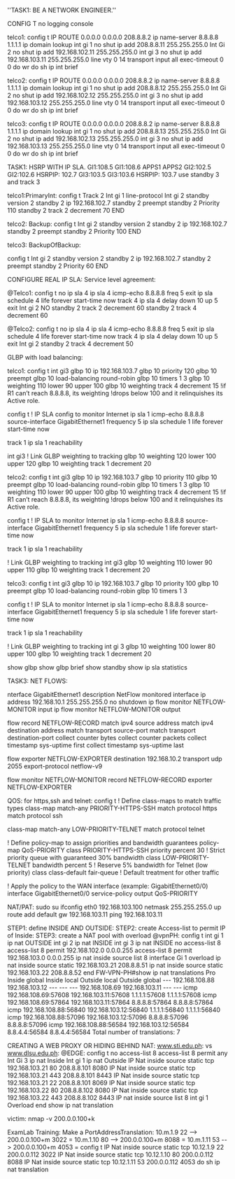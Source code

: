 ''TASK1: BE A NETWORK ENGINEER.''

CONFIG T
no logging console

telco1:
config t
IP ROUTE 0.0.0.0  0.0.0.0 208.8.8.2
ip name-server 8.8.8.8 1.1.1.1
ip domain lookup
int gi 1
no shut
ip add 208.8.8.11 255.255.255.0
Int Gi 2
no shut
ip add 192.168.102.11 255.255.255.0
int gi 3
no shut
ip add 192.168.103.11 255.255.255.0
line vty 0 14
 transport input all
 exec-timeout 0 0
do wr
do sh ip int brief


telco2:
config t
IP ROUTE 0.0.0.0  0.0.0.0 208.8.8.2
ip name-server 8.8.8.8 1.1.1.1
ip domain lookup
int gi 1
no shut
ip add 208.8.8.12 255.255.255.0
Int Gi 2
no shut
ip add 192.168.102.12 255.255.255.0
int gi 3
no shut
ip add 192.168.103.12 255.255.255.0
line vty 0 14
 transport input all
 exec-timeout 0 0
do wr
do sh ip int brief


telco3:
config t
IP ROUTE 0.0.0.0  0.0.0.0 208.8.8.2
ip name-server 8.8.8.8 1.1.1.1
ip domain lookup
int gi 1
no shut
ip add 208.8.8.13 255.255.255.0
Int Gi 2
no shut
ip add 192.168.102.13 255.255.255.0
int gi 3
no shut
ip add 192.168.103.13 255.255.255.0
line vty 0 14
 transport input all
 exec-timeout 0 0
do wr
do sh ip int brief

TASK1: HSRP WITH IP SLA.
GI1:108.5                        GI1:108.6
APPS1                             APPS2
GI2:102.5                        GI2:102.6
             HSRPIP:  102.7
GI3:103.5                        GI3:103.6
             HSRPIP:  103.7
          use standby 3 and track 3

telco1:PrimaryInt:
config t
Track 2 Int gi 1 line-protocol
Int gi 2
standby version 2
standby 2 ip 192.168.102.7
standby 2 preempt
standby 2 Priority 110
standby 2 track 2 decrement 70
END

telco2: Backup:
config t
Int gi 2
standby version 2
standby 2 ip 192.168.102.7
standby 2 preempt
standby 2 Priority 100
END

telco3: BackupOfBackup:

config t
Int gi 2
standby version 2
standby 2 ip 192.168.102.7
standby 2 preempt
standby 2 Priority 60
END

CONFIGURE REAL IP SLA: Service level agreement:

@Telco1:
config t
no ip sla 4
ip sla 4 
  icmp-echo 8.8.8.8
  freq 5
  exit
ip  sla  schedule 4 life forever start-time now
track  4  ip sla 4
  delay down 10 up 5
  exit
Int gi 2
NO standby 2 track 2 decrement 60
standby 2 track 4 decrement 60

@Telco2:
config t
no ip sla 4
ip sla 4 
  icmp-echo 8.8.8.8
  freq 5
  exit
ip  sla  schedule 4 life forever start-time now
track  4  ip sla 4
  delay down 10 up 5
  exit
Int gi 2
standby 2 track 4 decrement 50

GLBP with load balancing:

telco1:
config t
int gi3
glbp 10 ip 192.168.103.7
glbp 10 priority 120
glbp 10 preempt
glbp 10 load-balancing round-robin
glbp 10 timers 1 3
glbp 10 weighting 110 lower 90 upper 100
glbp 10 weighting track 4 decrement 15
!if R1 can’t reach 8.8.8.8, its weighting 
!drops below 100 and it relinquishes its Active role.

config t
! IP SLA config to monitor Internet
ip sla 1
 icmp-echo 8.8.8.8 source-interface GigabitEthernet1
 frequency 5
ip sla schedule 1 life forever start-time now

track 1 ip sla 1 reachability

int gi3
! Link GLBP weighting to tracking
glbp 10 weighting 120 lower 100 upper 120
glbp 10 weighting track 1 decrement 20


telco2:
config t
int gi3
glbp 10 ip 192.168.103.7
glbp 10 priority 110
glbp 10 preempt
glbp 10 load-balancing round-robin
glbp 10 timers 1 3
glbp 10 weighting 110 lower 90 upper 100
glbp 10 weighting track 4 decrement 15
!if R1 can’t reach 8.8.8.8, its weighting 
!drops below 100 and it relinquishes its Active role.

config t
! IP SLA to monitor Internet
ip sla 1
 icmp-echo 8.8.8.8 source-interface GigabitEthernet1
 frequency 5
ip sla schedule 1 life forever start-time now

track 1 ip sla 1 reachability

! Link GLBP weighting to tracking
int gi3
glbp 10 weighting 110 lower 90 upper 110
glbp 10 weighting track 1 decrement 20


telco3:
config t
int gi3
glbp 10 ip 192.168.103.7
glbp 10 priority 100
glbp 10 preempt
glbp 10 load-balancing round-robin
glbp 10 timers 1 3

config t
! IP SLA to monitor Internet
ip sla 1
 icmp-echo 8.8.8.8 source-interface GigabitEthernet1
 frequency 5
ip sla schedule 1 life forever start-time now

track 1 ip sla 1 reachability

! Link GLBP weighting to tracking
int gi 3
glbp 10 weighting 100 lower 80 upper 100
glbp 10 weighting track 1 decrement 20


show glbp
show glbp brief
show standby
show ip sla statistics

TASK3: NET FLOWS:

nterface GigabitEthernet1
 description NetFlow monitored interface
 ip address 192.168.10.1 255.255.255.0
 no shutdown
 ip flow monitor NETFLOW-MONITOR input
 ip flow monitor NETFLOW-MONITOR output

flow record NETFLOW-RECORD
 match ipv4 source address
 match ipv4 destination address
 match transport source-port
 match transport destination-port
 collect counter bytes
 collect counter packets
 collect timestamp sys-uptime first
 collect timestamp sys-uptime last

flow exporter NETFLOW-EXPORTER
 destination 192.168.10.2
 transport udp 2055
 export-protocol netflow-v9

flow monitor NETFLOW-MONITOR
 record NETFLOW-RECORD
 exporter NETFLOW-EXPORTER

QOS: for https,ssh and telnet:
config t
! Define class-maps to match traffic types
class-map match-any PRIORITY-HTTPS-SSH
 match protocol https
 match protocol ssh

class-map match-any LOW-PRIORITY-TELNET
 match protocol telnet

! Define policy-map to assign priorities and bandwidth guarantees
policy-map QoS-PRIORITY
 class PRIORITY-HTTPS-SSH
  priority percent 30       ! Strict priority queue with guaranteed 30% bandwidth
 class LOW-PRIORITY-TELNET
  bandwidth percent 5       ! Reserve 5% bandwidth for Telnet (low priority)
 class class-default
  fair-queue                ! Default treatment for other traffic

! Apply the policy to the WAN interface (example: GigabitEthernet0/0)
interface GigabitEthernet0/0
 service-policy output QoS-PRIORITY




NAT/PAT:
sudo su
ifconfig eth0 192.168.103.100 netmask 255.255.255.0 up
route add default gw 192.168.103.11
ping 192.168.103.11

STEP1: define INSIDE AND OUTSIDE:
STEP2: create Access-list to permit IP of Inside:
STEP3: create a NAT pool with overload
@vpnPH:
config t
int gi 1
ip nat OUTSIDE
int gi 2
ip nat INSIDE
int gi 3
ip nat INSIDE
no access-list 8
access-list 8 permit 192.168.102.0 0.0.0.255
access-list 8 permit 192.168.103.0 0.0.0.255
ip nat inside source list 8 interface Gi 1 overload
ip nat inside source static 192.168.103.21 208.8.8.51
ip nat inside source static 192.168.103.22 208.8.8.52
end
FW-VPN-PH#show ip nat translations 
Pro  Inside global         Inside local          Outside local         Outside global
---  192.168.108.88        192.168.103.12        ---                   ---
---  192.168.108.69        192.168.103.11        ---                   ---
icmp 192.168.108.69:57608  192.168.103.11:57608  1.1.1.1:57608         1.1.1.1:57608
icmp 192.168.108.69:57864  192.168.103.11:57864  8.8.8.8:57864         8.8.8.8:57864
icmp 192.168.108.88:56840  192.168.103.12:56840  1.1.1.1:56840         1.1.1.1:56840
icmp 192.168.108.88:57096  192.168.103.12:57096  8.8.8.8:57096         8.8.8.8:57096
icmp 192.168.108.88:56584  192.168.103.12:56584  8.8.4.4:56584         8.8.4.4:56584
Total number of translations: 7

CREATING A WEB PROXY OR HIDING BEHIND NAT:
www.sti.edu.ph:      vs     www.dlsu.edu.ph:
@EDGE:
config t
no access-list 8
access-list 8 permit any
Int Gi 3
 ip nat Inside
Int gi 1
 ip nat Outside
IP Nat inside source static tcp 192.168.103.21 80 208.8.8.101 8080
IP Nat inside source static tcp 192.168.103.21 443 208.8.8.101 8443
IP Nat inside source static tcp 192.168.103.21 22 208.8.8.101 8069
IP Nat inside source static tcp 192.168.103.22 80 208.8.8.102 8080
IP Nat inside source static tcp 192.168.103.22 443 208.8.8.102 8443
IP nat inside source list 8 int gi 1 Overload
end
show ip nat translation

victim: nmap -v 200.0.0.100+k

ExamLab Training: Make a PortAddressTranslation:
10.m.1.9 22 --> 200.0.0.100+m 3022 =
10.m.1.10 80 --> 200.0.0.100+m 8088 = 
10.m.1.11 53 --> 200.0.0.100+m 4053 =
config t
IP Nat inside source static tcp 10.12.1.9 22 200.0.0.112 3022
IP Nat inside source static tcp 10.12.1.10 80 200.0.0.112 8088
IP Nat inside source static tcp 10.12.1.11 53 200.0.0.112 4053
do sh ip nat translation
